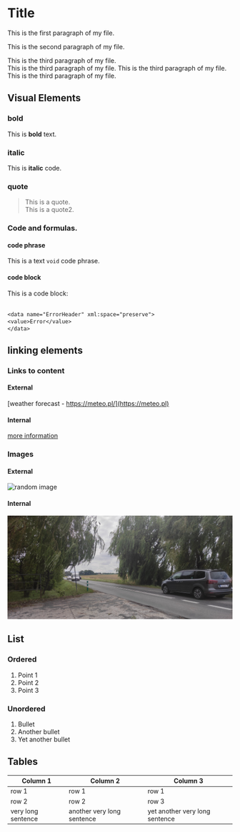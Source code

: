 # Title

This is the first paragraph of my file.

This is the second paragraph of my file.

This is the third paragraph of my file.  
This is the third paragraph of my file. This is the third paragraph of my file. This is the third paragraph of my file.


## Visual Elements

### bold

This is **bold** text.


### italic

This is **italic** code.

### quote

>This is a quote.  
>This is a quote2.

### Code and formulas.

#### code phrase 

This is a text `void` code phrase.

#### code block

This is a code block:
```

<data name="ErrorHeader" xml:space="preserve">
<value>Error</value>
</data>
```


## linking elements 


### Links to content

#### External

[weather forecast - https://meteo.pl/](https://meteo.pl)

#### Internal

[more information](reference_file.md)

### Images

#### External



![random image](https://picsum.photos/200)

#### Internal

![droga](droga.jpg)

## List

### Ordered

1. Point 1
2. Point 2
3. Point 3

### Unordered

1. Bullet
2. Another bullet
3. Yet another bullet 

## Tables

| Column 1 | Column 2| Column 3 |
| ---------| --------- | ------- |
| row 1 |  row 1|  row 1 |
| row 2 |row 2 | row 3 | 
|very long sentence | another very long sentence | yet another very long sentence|















